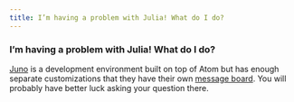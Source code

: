 ```yaml
---
title: I’m having a problem with Julia! What do I do?
---
```

### I’m having a problem with Julia! What do I do?

[Juno](http://junolab.org/) is a development environment built on top of Atom but has enough separate customizations that they have their own [message board](http://discuss.junolab.org/). You will probably have better luck asking your question there.
